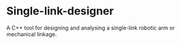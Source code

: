 # Single-link-designer
A C++ tool for designing and analysing a single-link robotic arm or mechanical linkage.

